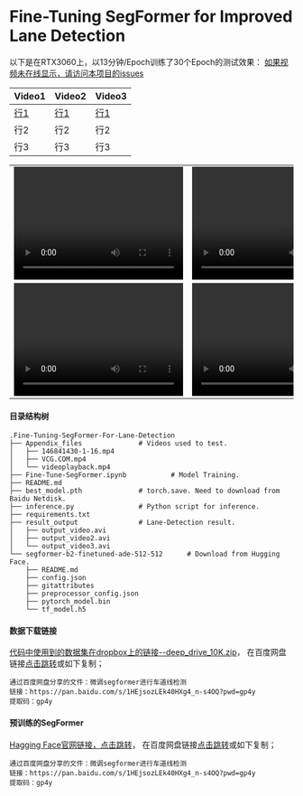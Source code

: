 # Fine-Tuning SegFormer for Improved Lane Detection

以下是在RTX3060上，以13分钟/Epoch训练了30个Epoch的测试效果：
[如果视频未在线显示，请访问本项目的issues](https://github.com/YaoXiao-CS/Work-Project-Collection/issues/1)

| Video1 | Video2 | Video3 |
|-----|-----|-----|
| [行1](https://github.com/user-attachments/assets/abaab5af-cb06-4f76-90f6-f1658382526c) | [行1](https://github.com/user-attachments/assets/e04b02b7-6a0b-4a52-87f8-06d5d9ce9b11) | [行1](https://github.com/user-attachments/assets/b70a478c-59d6-4958-a56d-0064fe244fbb) |
| 行2 | 行2 | 行2 |
| 行3 | 行3 | 行3 |












<table>
 <tr>
    <td><video width="300" height="200" controls><source src="./Appendix_files/146841430-1-16.mp4" type="video/mp4">您的浏览器不支持 video 标签。</video></td>
    <td><video width="300" height="200" controls><source src="./Appendix_files/videoplayback.mp4" type="video/mp4">您的浏览器不支持 video 标签。</video></td>
    <td><video width="300" height="200" controls><source src="./Appendix_files/VCG.COM.mp4" type="video/mp4">您的浏览器不支持 video 标签。</video></td>
  </tr>
  <tr>
    <td><video width="300" height="200" controls><source src="./result_output/output_video.mp4" type="video/mp4">您的浏览器不支持 video 标签。</video></td>
    <td><video width="300" height="200" controls><source src="./result_output/output_video2.mp4" type="video/mp4">您的浏览器不支持 video 标签。</video></td>
    <td><video width="300" height="200" controls><source src="./result_output/output_video3.mp4" type="video/mp4">您的浏览器不支持 video 标签。</video></td>
  </tr>
</table>

#### 目录结构树

```shell
.Fine-Tuning-SegFormer-For-Lane-Detection
├── Appendix_files				# Videos used to test.
│   ├── 146841430-1-16.mp4
│   ├── VCG.COM.mp4
│   └── videoplayback.mp4
├── Fine-Tune-SegFormer.ipynb			# Model Training.
├── README.md
├── best_model.pth				# torch.save. Need to download from Baidu Netdisk.
├── inference.py				# Python script for inference.
├── requirements.txt
├── result_output				# Lane-Detection result.
│   ├── output_video.avi
│   ├── output_video2.avi
│   └── output_video3.avi
└── segformer-b2-finetuned-ade-512-512		# Download from Hugging Face.
    ├── README.md
    ├── config.json
    ├── gitattributes
    ├── preprocessor_config.json
    ├── pytorch_model.bin
    └── tf_model.h5
```

#### 数据下载链接

[代码中使用到的数据集在dropbox上的链接--deep_drive_10K.zip](https://www.dropbox.com/scl/fi/40onxgztkbtqxvsg2d6fk/deep_drive_10K.zip?rlkey=8h098tbe9dry81jidtte1d9j5&dl=1)， 在百度网盘链接[点击跳转](https://pan.baidu.com/s/1HEjsozLEk40HXg4_n-s4OQ?pwd=gp4y)或如下复制；

```shell
通过百度网盘分享的文件：微调segformer进行车道线检测
链接：https://pan.baidu.com/s/1HEjsozLEk40HXg4_n-s4OQ?pwd=gp4y
提取码：gp4y
```

#### 预训练的SegFormer

[Hagging Face官网链接，点击跳转](https://huggingface.co/nvidia/segformer-b2-finetuned-ade-512-512)， 在百度网盘链接[点击跳转](https://pan.baidu.com/s/1HEjsozLEk40HXg4_n-s4OQ?pwd=gp4y)或如下复制；

```shell
通过百度网盘分享的文件：微调segformer进行车道线检测
链接：https://pan.baidu.com/s/1HEjsozLEk40HXg4_n-s4OQ?pwd=gp4y
提取码：gp4y
```
